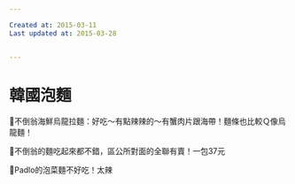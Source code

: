 ```yaml
---

Created at: 2015-03-11
Last updated at: 2015-03-28


---
```


# 韓國泡麵


🐾不倒翁海鮮烏龍拉麵：好吃～有點辣辣的～有蟹肉片跟海帶！麵條也比較Ｑ像烏龍麵！

🐾不倒翁的麵吃起來都不錯，區公所對面的全聯有賣！一包37元

🐾Padlo的泡菜麵不好吃！太辣

